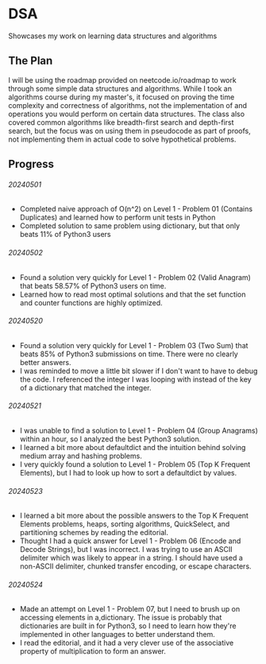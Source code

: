# DSA
Showcases my work on learning data structures and algorithms

## The Plan
I will be using the roadmap provided on neetcode.io/roadmap to work through some simple data structures and algorithms. While I took an algorithms course during my master's, it focused on proving the time complexity and correctness of algorithms, not the implementation of and operations you would perform on certain data structures. The class also covered common algorithms like breadth-first search and depth-first search, but the focus was on using them in pseudocode as part of proofs, not implementing them in actual code to solve hypothetical problems.

## Progress
###### 20240501
- Completed naive approach of O(n^2) on Level 1 - Problem 01 (Contains Duplicates) and learned how to perform unit tests in Python
- Completed solution to same problem using dictionary, but that only beats 11% of Python3 users

###### 20240502
- Found a solution very quickly for Level 1 - Problem 02 (Valid Anagram) that beats 58.57% of Python3 users on time.
- Learned how to read most optimal solutions and that the set function and counter functions are highly optimized.

###### 20240520
- Found a solution very quickly for Level 1 - Problem 03 (Two Sum) that beats 85% of Python3 submissions on time. There were no clearly better answers.
- I was reminded to move a little bit slower if I don't want to have to debug the code. I referenced the integer I was looping with instead of the key of a dictionary that matched the integer.

###### 20240521
- I was unable to find a solution to Level 1 - Problem 04 (Group Anagrams) within an hour, so I analyzed the best Python3 solution.
- I learned a bit more about defaultdict and the intuition behind solving medium array and hashing problems.
- I very quickly found a solution to Level 1 - Problem 05 (Top K Frequent Elements), but I had to look up how to sort a defaultdict by values.

###### 20240523
- I learned a bit more about the possible answers to the Top K Frequent Elements problems, heaps, sorting algorithms, QuickSelect, and partitioning schemes by reading the editorial.
- Thought I had a quick answer for Level 1 - Problem 06 (Encode and Decode Strings), but I was incorrect. I was trying to use an ASCII delimiter which was likely to appear in a string. I should have used a non-ASCII delimiter, chunked transfer encoding, or escape characters.

###### 20240524
- Made an attempt on Level 1 - Problem 07, but I need to brush up on accessing elements in a,dictionary. The issue is probably that dictionaries are built in for Python3, so I need to learn how they're implemented in other languages to better understand them.
- I read the editorial, and it had a very clever use of the associative property of multiplication to form an answer.